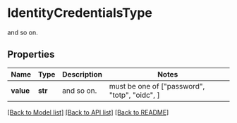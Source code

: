 # IdentityCredentialsType

and so on.

## Properties
Name | Type | Description | Notes
------------ | ------------- | ------------- | -------------
**value** | **str** | and so on. |  must be one of ["password", "totp", "oidc", ]

[[Back to Model list]](../README.md#documentation-for-models) [[Back to API list]](../README.md#documentation-for-api-endpoints) [[Back to README]](../README.md)


